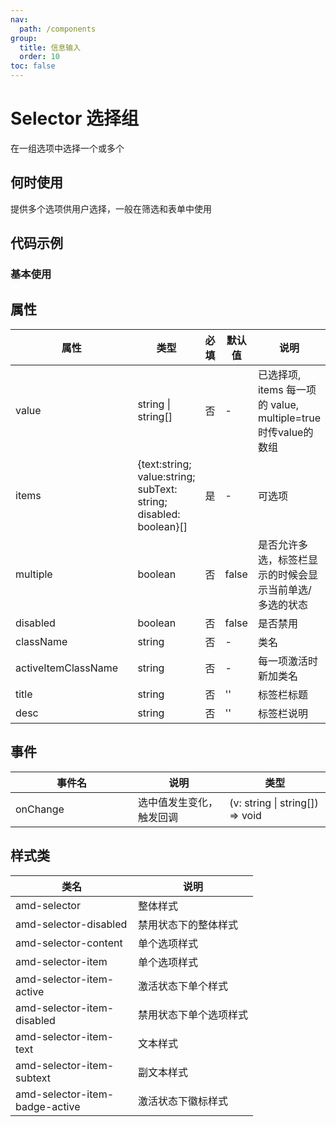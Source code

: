 ```yaml
---
nav:
  path: /components
group:
  title: 信息输入
  order: 10
toc: false
---
```


# Selector 选择组
在一组选项中选择一个或多个
## 何时使用
提供多个选项供用户选择，一般在筛选和表单中使用

## 代码示例
### 基本使用
<code src='../../demo/pages/Selector'></code>



## 属性
| 属性 | 类型 | 必填 | 默认值 | 说明 |
| -----|-----|-----|-----|----- |
| value | string &verbar; string[] | 否 | - | 已选择项, items 每一项的 value, multiple=true时传value的数组 |
| items | {text:string; value:string; subText: string; disabled: boolean}[] | 是 | - | 可选项 |
| multiple | boolean | 否 | false | 是否允许多选，标签栏显示的时候会显示当前单选/多选的状态 |
| disabled | boolean | 否 | false | 是否禁用 |
| className | string | 否 | - | 类名 |
| activeItemClassName | string | 否 | - | 每一项激活时新加类名 |
| title | string | 否 | '' | 标签栏标题 |
| desc | string | 否 | '' | 标签栏说明|

## 事件
| 事件名 | 说明 | 类型 |
| -----|-----|-----|
| onChange | 选中值发生变化，触发回调 | (v: string &#124; string[]) => void |

## 样式类
| 类名 | 说明 |
| -----|-----|
| amd-selector | 整体样式 |
| amd-selector-disabled | 禁用状态下的整体样式 |
| amd-selector-content | 单个选项样式 |
| amd-selector-item | 单个选项样式 |
| amd-selector-item-active | 激活状态下单个样式 |
| amd-selector-item-disabled | 禁用状态下单个选项样式 |
| amd-selector-item-text | 文本样式 |
| amd-selector-item-subtext | 副文本样式 |
| amd-selector-item-badge-active | 激活状态下徽标样式 |

<style> 
table th:first-of-type { width: 180px; }
.__dumi-default-layout-content article table:first-of-type th:nth-of-type(2) {
    width: 140px;
}
.__dumi-default-layout-content article table:first-of-type th:nth-of-type(3) {
    width: 30px;
}
.__dumi-default-layout-content article table:first-of-type th:nth-of-type(4) {
    width: 50px;
}
</style> 